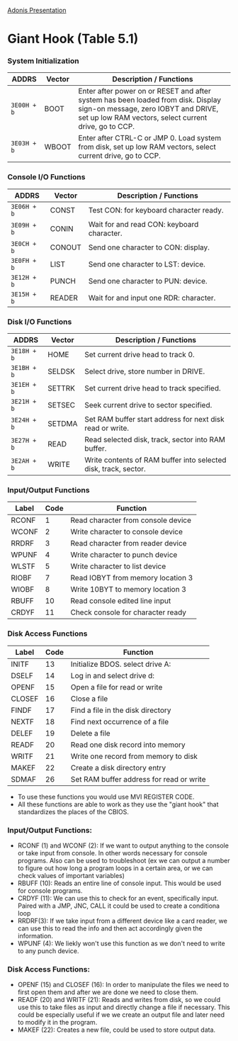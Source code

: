 

[Adonis Presentation](https://github.com/Donworks/csc215/blob/main/Chapter_6.md)

# Giant Hook (Table 5.1)

### System Initialization

| ADDRS       | Vector | Description / Functions            |
|-------------|--------|--------------------------------------------------------|
| `3E00H + b` | BOOT   | Enter after power on or RESET and after system has been loaded from disk. Display sign-on message, zero IOBYT and DRIVE, set up low RAM vectors, select current drive, go to CCP. |
| `3E03H + b` | WBOOT  | Enter after CTRL-C or JMP 0. Load system from disk, set up low RAM vectors, select current drive, go to CCP.         |

### Console I/O Functions

| ADDRS       | Vector | Description / Functions            |
|-------------|--------|---------------------------------|
| `3E06H + b` | CONST  | Test CON: for keyboard character ready.                                                                             |
| `3E09H + b` | CONIN  | Wait for and read CON: keyboard character.                                                                          |
| `3E0CH + b` | CONOUT | Send one character to CON: display.                                                                                 |
| `3E0FH + b` | LIST   | Send one character to LST: device.                                                                                  |
| `3E12H + b` | PUNCH  | Send one character to PUN: device.                                                                                  |
| `3E15H + b` | READER | Wait for and input one RDR: character.                                                                              |

### Disk I/O Functions

| ADDRS       | Vector | Description / Functions        |
|-------------|--------|------------------------------------|
| `3E18H + b` | HOME   | Set current drive head to track 0.                                                                                   |
| `3E1BH + b` | SELDSK | Select drive, store number in DRIVE.                                                                                |
| `3E1EH + b` | SETTRK | Set current drive head to track specified.                                                                          |
| `3E21H + b` | SETSEC | Seek current drive to sector specified.                                                                             |
| `3E24H + b` | SETDMA | Set RAM buffer start address for next disk read or write.                                                           |
| `3E27H + b` | READ   | Read selected disk, track, sector into RAM buffer.                                                                  |
| `3E2AH + b` | WRITE  | Write contents of RAM buffer into selected disk, track, sector.                |


### Input/Output Functions
| Label    | Code    | Function|
| -------- | ------- | ------- |
| RCONF  | 1    |   Read character from console device |
| WCONF | 2     |     Write character to console device    |
| RRDRF |3     |      Read character from reader device   |
| WPUNF | 4     |   Write character to punch device      |
| WLSTF | 5     |      Write character to list device   |
| RIOBF | 7     |    Read IOBYT from memory location 3     |
| WIOBF |  8    |    Write 10BYT to memory location 3     |
| RBUFF | 10     |   Read console edited line input       |
| CRDYF | 11     |   Check console for character ready      |

### Disk Access Functions
| Label    | Code    | Function|
| -------- | ------- | ------- |
| INITF | 13    |    Initialize BDOS. select drive A:      |
| DSELF | 14     |      Log in and select drive d:  |
| OPENF | 15   |    Open a file for read or write      |
| CLOSEF | 16    |    Close a file     |
| FINDF | 17     |  Find a file in the disk directory        |
| NEXTF | 18   |     Find next occurrence of a file     |
| DELEF | 19     |     Delete a file     |
| READF | 20     |   Read one disk record into memory       |
| WRITF | 21     |    Write one record from memory to disk     |
| MAKEF | 22     |       Create a disk directory entry  |
| SDMAF | 26     |    Set RAM buffer address for read or write     |

- To use these functions you would use MVI REGISTER CODE. 
- All these functions are able to work as they use the "giant hook" that standardizes the places of the CBIOS.

### Input/Output Functions:

- RCONF (1) and WCONF (2): If we want to output anything to the console or take input from console. In other words necessary for console programs. Also can be used to troubleshoot (ex we can output a number to figure out how long a program loops in a certain area, or we can check values of important variables) 
- RBUFF (10): Reads an entire line of console input. This would be used for console programs.
- CRDYF (11): We can use this to check for an event, specifically input. Paired with a JMP, JNC, CALL it could be used to create a conditiona loop
- RRDRF(3): If we take input from a different device like a card reader, we can use this to read the info and then act accordingly given the information.
- WPUNF (4): We liekly won't use this function as we don't need to write to any punch device. 

### Disk Access Functions:

- OPENF (15) and CLOSEF (16): In order to manipulate the files we need to first open them and after we are done we need to close them.
- READF (20) and WRITF (21): Reads and writes from disk, so we could use this to take files as input and directly change a file if necessary. This could be especially useful if we we create an output file and later need to modify it in the program.
- MAKEF (22): Creates a new file, could be used to store output data.